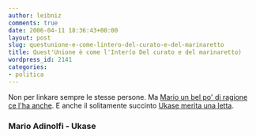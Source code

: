 ```yaml
---
author: leibniz
comments: true
date: 2006-04-11 18:36:43+00:00
layout: post
slug: questunione-e-come-lintero-del-curato-e-del-marinaretto
title: Quest'Unione è come l'Inter(o Del curato e del marinaretto)
wordpress_id: 2141
categories:
- politica
---
```


Non per linkare sempre le stesse persone. Ma [Mario un bel po' di ragione ce l'ha anche](http://marioadinolfi.ilcannocchiale.it/?id_blogdoc=946673). E anche il solitamente succinto [Ukase merita una letta](http://ukase.ilcannocchiale.it/?id_blogdoc=947666).


### Mario Adinolfi - Ukase
